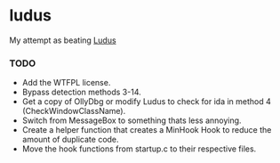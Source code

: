 # ludus

My attempt as beating [Ludus](https://github.com/0xGotcha/Ludus)

### TODO
- Add the WTFPL license.
- Bypass detection methods 3-14.
- Get a copy of OllyDbg or modify Ludus to check for ida in method 4 (CheckWindowClassName).
- Switch from MessageBox to something thats less annoying.
- Create a helper function that creates a MinHook Hook to reduce the amount of duplicate code.
- Move the hook functions from startup.c to their respective files.